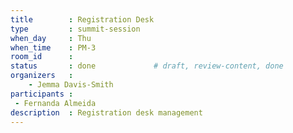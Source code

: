 ```yaml
---
title        : Registration Desk
type         : summit-session
when_day     : Thu
when_time    : PM-3
room_id      :
status       : done             # draft, review-content, done
organizers   :
    - Jemma Davis-Smith
participants :
 - Fernanda Almeida
description  : Registration desk management
---
```


